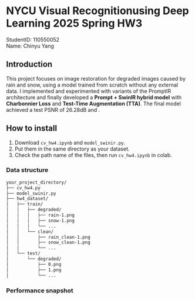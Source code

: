 # NYCU Visual Recognitionusing Deep Learning 2025 Spring HW3

StudentID: 110550052  
Name: Chinyu Yang

## Introduction

This project focuses on image restoration for degraded images caused by rain and snow, using a model trained from scratch without any external data. I implemented and experimented with variants of the PromptIR architecture and finally developed a **Prompt + SwinIR hybrid model** with **Charbonnier Loss** and **Test-Time Augmentation (TTA)**. The final model achieved a test PSNR of 26.28dB and .

## How to install
1. Download `cv_hw4.ipynb` and `model_swinir.py`.
2. Put them in the same directory as your dataset.
3. Check the path name of the files, then run `cv_hw4.ipynb` in colab.
### Data structure
```bash
your_project_directory/
├── cv_hw4.py
├── model_swinir.py
├── hw4_dataset/
│   ├── train/
│   │   ├── degraded/
│   │   │   ├── rain-1.png
│   │   │   ├── snow-1.png
│   │   │   └── ...
│   │   └── clean/
│   │       ├── rain_clean-1.png
│   │       ├── snow_clean-1.png
│   │       └── ...
│   └── test/
│       └── degraded/
│           ├── 0.png
│           ├── 1.png
│           └── ...
```

### Performance snapshot
